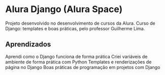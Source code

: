 # Alura Django (Alura Space)

Projeto desenvolvido no desenvolvimento de cursos da Alura. 
Curso de
Django: templates e boas práticas, pelo professor Guilherme Lima.


## Aprendizados

Aprendi como o Django funciona de forma prática
Criei variáveis de ambiente de forma prática com Python
Templates e renderizações de página no Django
Boas práticas de programação em projetos com Django
